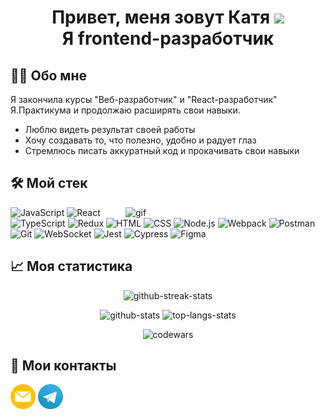 <h1 align="center">Привет, меня зовут Катя <img src="https://media.giphy.com/media/hvRJCLFzcasrR4ia7z/giphy.gif" width="30px"> <br> Я frontend-разработчик</h1>

## 👩‍💻 Обо мне

Я закончила курсы "Веб-разработчик" и "React-разработчик" Я.Практикума и продолжаю расширять свои навыки.

* Люблю видеть результат своей работы
* Хочу создавать то, что полезно, удобно и радует глаз
* Стремлюсь писать аккуратный код и прокачивать свои навыки

## 🛠️ Мой стек

<img src="https://media.giphy.com/media/L1R1tvI9svkIWwpVYr/giphy.gif" alt="gif" width="320px" align="right"/>
<p>
<img src="https://img.shields.io/badge/JavaScript-grey?logo=javascript&style=plastic" alt="JavaScript" width="70px" height="40px"/>
<img src="https://img.shields.io/badge/React-grey?logo=react&style=plastic" alt="React" width="70px" />
<img src="https://img.shields.io/badge/TypeScript-grey?logo=typescript&style=plastic" alt="TypeScript" width="70px" />
<img src="https://img.shields.io/badge/Redux-grey?logo=redux&style=plastic" alt="Redux" width="70px" />
<img src="https://img.shields.io/badge/HTML-grey?logo=html5&style=plastic" alt="HTML" width="70px" />
<img src="https://img.shields.io/badge/CSS-grey?logo=css3&logoColor=blue&style=plastic" alt="CSS" width="70px" />
<img src="https://img.shields.io/badge/Node.js-grey?logo=node.js&style=plastic" alt="Node.js" width="70px" />
<img src="https://img.shields.io/badge/Webpack-grey?logo=webpack&style=plastic" alt="Webpack"  width="70px" />
<img src="https://img.shields.io/badge/Postman-grey?logo=postman&style=plastic" alt="Postman" width="70px" />
<img src="https://img.shields.io/badge/Git-grey?logo=git&style=plastic" alt="Git" width="70px" />
  <img src="https://img.shields.io/badge/WebSocket-grey?logo=websocket&style=plastic" alt="WebSocket" width="70px" />
<img src="https://img.shields.io/badge/Jest-grey?logo=jest&logoColor=orange&style=plastic" alt="Jest" width="70px" />
<img src="https://img.shields.io/badge/Cypress-grey?logo=cypress&logoColor=green&style=plastic" alt="Cypress" width="70px" />
<img src="https://img.shields.io/badge/Figma-grey?logo=figma&logoColor=violet&style=plastic" alt="Figma" width="70px" />
</p>

## 📈 Моя статистика

<p align="center"><img src="http://github-readme-streak-stats.herokuapp.com?user=ketrindan&theme=dark&background=000000" alt="github-streak-stats" /></p>

<p align="center"><img src="https://github-readme-stats-nine-mu-27.vercel.app/api?username=ketrindan&show_icons=true&theme=dark&background=000000" height="170px" alt="github-stats"/>&nbsp;<img src="https://github-readme-stats-nine-mu-27.vercel.app/api/top-langs/?username=ketrindan&layout=compact&theme=dark&background=000000" height="170px" alt="top-langs-stats"/></p>

<p align="center"><img src="https://www.codewars.com/users/KetrinDan/badges/large" alt="codewars"/></p>

## 📧 Мои контакты

<p>
<a href="mailto:keitilins@yandex.ru"><img src="./icons/email.png" width="40px" alt="Email"/></a>
<a href="https://t.me/ketrin_dan"><img src="https://github.com/github/explore/blob/main/topics/telegram/telegram.png?raw=true" width="40px" alt="Telegram"/></a>
</p>
